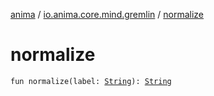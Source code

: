 [anima](../index.md) / [io.anima.core.mind.gremlin](index.md) / [normalize](./normalize.md)

# normalize

`fun normalize(label: `[`String`](https://kotlinlang.org/api/latest/jvm/stdlib/kotlin/-string/index.html)`): `[`String`](https://kotlinlang.org/api/latest/jvm/stdlib/kotlin/-string/index.html)